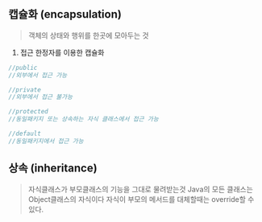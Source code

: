 ## 캡슐화 (encapsulation)
> 객체의 상태와 행위를 한곳에 모아두는 것

1. 접근 한정자를 이용한 캡슐화
```java
//public
//외부에서 접근 가능

//private
//외부에서 접근 불가능

//protected
//동일패키지 또는 상속하는 자식 클래스에서 접근 가능

//default
//동일패키지에서 접근 가능
```
## 상속 (inheritance)
> 자식클래스가 부모클래스의 기능을 그대로 물려받는것
> Java의 모든 클래스는 Object클래스의 자식이다
> 자식이 부모의 메서드를 대체할때는 override할 수 있다.
